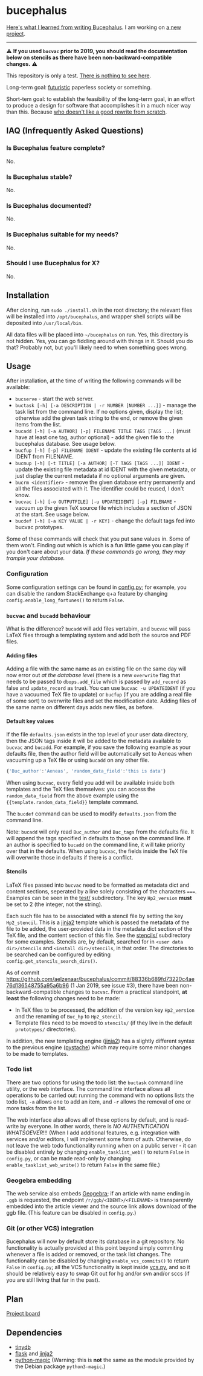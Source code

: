 # bucephalus

[Here's what I learned from writing Bucephalus](lessons.md). I am working on [a new project](https://github.com/aelzenaar/xanthus).


---

:warning: **If you used `bucvac` prior to 2019, you should read the documentation below on stencils as there have been non-backward-compatible changes.**  :warning:

This repository is only a test. [There is nothing to see here](https://www.youtube.com/watch?v=V2MIvUx9uiQ).

Long-term goal: [futuristic](https://abstrusegoose.com/440) paperless society or something.

Short-tem goal: to establish the feasibility of the long-term goal, in an effort to produce a design for
software that accomplishes it in a much nicer way than this. Because [who doesn't like a good rewrite from scratch](https://www.joelonsoftware.com/2000/04/06/things-you-should-never-do-part-i/).

## IAQ (Infrequently Asked Questions)
### Is Bucephalus feature complete?
No.

### Is Bucephalus stable?
No.

### Is Bucephalus documented?
No.

### Is Bucephalus suitable for my needs?
No.

### Should I use Bucephalus for X?
No.

## Installation
After cloning, run `sudo ./install.sh` in the root directory; the relevant files will be
installed into `/opt/bucephalus`, and wrapper shell scripts will be deposited into `/usr/local/bin`.

All data files will be placed into `~/bucephalus` on run. Yes, this directory is not hidden. Yes,
you can go fiddling around with things in it. Should you do that? Probably not, but you'll likely
need to when something goes wrong.

## Usage
After installation, at the time of writing the following commands will be available:

* `bucserve` - start the web server.
* `buctask [-h] [-a DESCRIPTION | -r NUMBER [NUMBER ...]]` - manage the task list from the command line. If no options given, display the list; otherwise
add the given task string to the end, or remove the given items from the list.
* `bucadd [-h] [-a AUTHOR] [-p] FILENAME TITLE TAGS [TAGS ...]` (must have at least one tag, author optional) - add the given file to the bucephalus database. See usage below.
* `bucfup [-h] [-p] FILENAME IDENT` - update the existing file contents at id IDENT from FILENAME.
* `bucmup [-h] [-t TITLE] [-a AUTHOR] [-T TAGS [TAGS ...]] IDENT` - update the existing file metadata at id IDENT with the given metadata, or just display the current metadata if no optional arguments are given.
* `bucrm <identifier>` - remove the given database entry permanently and all the files associated with it. The identifier could be reused, I don't know.
* `bucvac [-h] [-o OUTPUTFILE] [-u UPDATEIDENT] [-p] FILENAME` - vacuum up the given TeX source file which includes a section of JSON at the start. See usage below.
* `bucdef [-h] [-a KEY VALUE | -r KEY]` - change the default tags fed into bucvac prototypes.

Some of these commands will check that you put sane values in. Some of them won't. Finding out which is which is a fun little game
you can play if you don't care about your data. *If these commands go wrong, they may trample your database.*

### Configuration
Some configuration settings can be found in [config.py](lib/config.py); for example, you can disable the random StackExchange q+a feature
by changing `config.enable_long_fortunes()` to return `False`.


### `bucvac` and `bucadd` behaviour
What is the difference? `bucadd` will add files vertabim, and `bucvac` will pass LaTeX files through a templating system and add both
the source and PDF files.

#### Adding files
Adding a file with the same name as an existing file on the same day will now error out *at the database level* (there is a new `overwrite` flag
that needs to be passed to `dbops.add_file` which is passed by `add_record` as false and `update_record` as true). You can use `bucvac -u UPDATEIDENT` (if you
have a vacuumed TeX file to update) or `bucfup` (if you are adding a real file of some sort) to overwrite files and set the modification date. Adding files of
the same name on different days adds new files, as before.

#### Default key values
If the file `defaults.json` exists in the top level of your user data directory, then the JSON tags inside it will be added to the metadata
available to `bucvac` and `bucadd`. For example, if you save the following example as your defaults file, then the author field will be automatically
set to Aeneas when vacuuming up a TeX file or using `bucadd` on any other file.

```javascript
{'Buc_author':'Aeneas', 'random_data_field':'this is data'}
```

When using `bucvac`, every field you add will be available inside both templates and the TeX files themselves: you can access the `random_data_field` from
the above example using the `{{template.random_data_field}}` template command.

The `bucdef` command can be used to modify `defaults.json` from the command line.

Note: `bucadd` will only read `Buc_author` and `Buc_tags` from the defaults file. It will append the tags specified in defaults to those on
the command line. If an author is specified to `bucadd` on the command line, it will take priority over that in the defaults. When using
`bucvac`, the fields inside the TeX file will overwrite those in defaults if there is a conflict.

#### Stencils
LaTeX files passed into `bucvac` need to be formatted as metadata dict and content sections, seperated by a line solely consisting
of the characters `===`. Examples can be seen in the [test/](test/) subdirectory. The key `Hp2_version` **must** be set to 2 (the integer,
not the string).

Each such file has to be associated with a stencil file by setting the key `Hp2_stencil`. This is a [jinja2](http://jinja.pocoo.org/) template which is passed the
metadata of the file to be added, the user-provided data in the metadata dict section of the TeX file, and the content section of this file.
See the [stencils/](stencils/) subdirectory for some examples. Stencils are, by default, searched for in `<user data dir>/stencils`
and `<install dir>/stencils`, in that order. The directories to be searched can be configured by editing `config.get_stencils_search_dirs()`.

As of commit https://github.com/aelzenaar/bucephalus/commit/88336b689fd73220c4ae76d136548755a95a6b96 (1 Jan 2019, see issue #3), there have been non-backward-compatible changes to `bucvac`. From
a practical standpoint, **at least** the following changes need to be made:

  * In TeX files to be processed, the addition of the version key `Hp2_version` and the renaming of `Buc_hp` to `Hp2_stencil`.
  * Template files need to be moved to `stencils/` (if they live in the default `prototypes/` directories).

In addition, the new templating engine ([jinja2](http://jinja.pocoo.org/)) has a slightly different syntax to the previous
engine ([pystache](https://github.com/defunkt/pystache)) which may require some minor changes to be made to templates.

### Todo list
There are two options for using the todo list: the `buctask` command line utility, or the web interface. The command line interface allows all
operations to be carried out: running the command with no options lists the todo list, `-a` allows one to add an item, and `-r` allows the removal
of one or more tasks from the list.

The web interface also allows all of these options by default, and is read-write by everyone. In other words, there is *NO AUTHENTICATION WHATSOEVER*!!!
(When I add additional features, e.g. integration with services and/or editors, I will implement some form of auth. Otherwise, do not leave the web todo
functionality running when on a public server - it can be disabled entirely by changing `enable_tasklist_web()` to return `False` in `config.py`, or can
be made read-only by changing `enable_tasklist_web_write()` to return `False` in the same file.)

### Geogebra embedding
The web service also embeds [Geogebra](https://geogebra.org/); if an article with name ending in `.ggb` is requested, the endpoint `/r/ggb/<IDENT>/<FILENAME>` is
transparently embedded into the article viewer and the source link allows download of the ggb file. (This feature can be disabled in `config.py`.)

### Git (or other VCS) integration
Bucephalus will now by default store its database in a git repository. No functionality is actually provided at this point beyond simply
commiting whenever a file is added or removed, or the task list changes. The functionality can be disabled by changing `enable_vcs_commits()`
to return `False` in `config.py`; all the VCS functionality is kept inside [vcs.py](lib/vcs.py), and so it should be relatively easy to
swap Git out for hg and/or svn and/or sccs (if you are still living that far in the past).

## Plan
[Project board](https://github.com/aelzenaar/bucephalus/projects/1)

## Dependencies
* [tinydb](https://pypi.org/project/tinydb/)
* [flask](http://flask.pocoo.org/) and [jinja2](http://jinja.pocoo.org/)
* [python-magic](https://github.com/ahupp/python-magic) (Warning: this is **not** the same as the module provided by the Debian package `python3-magic`.)
